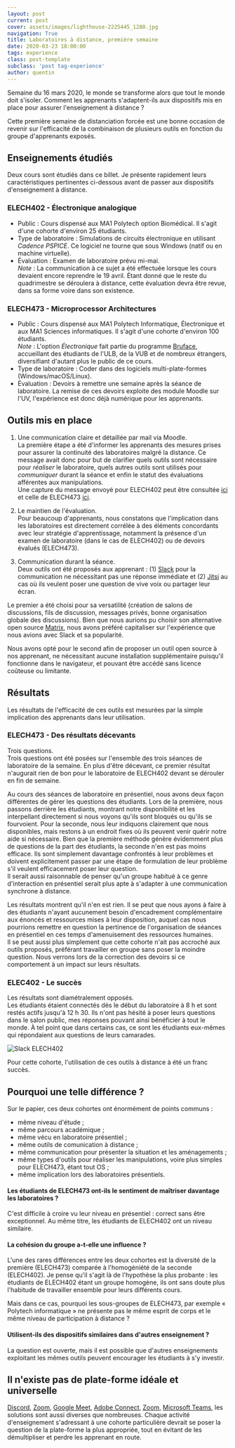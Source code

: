 ```yaml
---
layout: post
current: post
cover: assets/images/lighthouse-2225445_1280.jpg
navigation: True
title: Laboratoires à distance, première semaine
date: 2020-03-23 18:00:00
tags: experience
class: post-template
subclass: 'post tag-experience'
author: quentin
---
```


Semaine du 16 mars 2020, le monde se transforme alors que tout le monde doit s'isoler. Comment les apprenants s'adaptent-ils aux dispositifs mis en place pour assurer l'enseignement à distance ?

Cette première semaine de distanciation forcée est une bonne occasion de revenir sur l'efficacité de la combinaison de plusieurs outils en fonction du groupe d'apprenants exposés.

## Enseignements étudiés
Deux cours sont étudiés dans ce billet. Je présente rapidement leurs caractéristiques pertinentes ci-dessous avant de passer aux dispositifs d'enseignement à distance.

### ELECH402 - Électronique analogique
* Public : Cours dispensé aux MA1 Polytech option Biomédical. Il s'agit d'une cohorte d'environ 25 étudiants.
* Type de laboratoire : Simulations de circuits électronique en utilisant *Cadence PSPICE*. Ce logiciel ne tourne que sous Windows (natif ou en machine virtuelle).
* Évaluation : Examen de laboratoire prévu mi-mai.  
*Note* : La communication à ce sujet a été effectuée lorsque les cours devaient encore reprendre le 19 avril. Étant donné que le reste du quadrimestre se déroulera à distance, cette évaluation devra être revue, dans sa forme voire dans son existence.

### ELECH473 - Microprocessor Architectures
* Public : Cours dispensé aux MA1 Polytech Informatique, Électronique et aux MA1 Sciences informatiques. Il s'agit d'une cohorte d'environ 100 étudiants.  
*Note* : L'option *Électronique* fait partie du programme [Bruface](http://www.bruface.eu/), accueillant des étudiants de l'ULB, de la VUB et de nombreux étrangers, diversifiant d'autant plus le public de ce cours.
* Type de laboratoire : Coder dans des logiciels multi-plate-formes (Windows/macOS/Linux).
* Évaluation : Devoirs à remettre une semaine après la séance de laboratoire. La remise de ces devoirs exploite des module Moodle sur l'UV, l'expérience est donc déjà numérique pour les apprenants.

## Outils mis en place
1. Une communication claire et détaillée par mail via Moodle.  
La première étape a été d'informer les apprenants des mesures prises pour assurer la continuité des laboratoires malgré la distance.
Ce message avait donc pour but de clarifier quels outils sont nécessaire pour *réaliser* le laboratoire, quels autres outils sont utilisés pour *communiquer* durant la séance et enfin le statut des évaluations afférentes aux manipulations.  
Une capture du message envoyé pour ELECH402 peut être consultée [ici](assets/images/labo-distance/uv-h402.png) et celle de ELECH473 [ici](assets/images/labo-distance/uv-h473.png).


2. Le maintien de l'évaluation.  
Pour beaucoup d'apprenants, nous constatons que l'implication dans les laboratoires est directement corrélée à des éléments concordants avec leur stratégie d'apprentissage, notamment la présence d'un examen de laboratoire (dans le cas de ELECH402) ou de devoirs évalués (ELECH473).

3. Communication durant la séance.  
Deux outils ont été proposés aux apprenant : (1) [Slack](https://slack.com/) pour la communication ne nécessitant pas une réponse immédiate et (2) [Jitsi](https://jitsi.org/) au cas où ils veulent poser une question de vive voix ou partager leur écran.

Le premier a été choisi pour sa versatilité (création de salons de discussions, fils de discussion, messages privés, bonne organisation globale des discussions). Bien que nous aurions pu choisir son alternative open source [Matrix](https://matrix.org/), nous avons préféré capitaliser sur l'expérience que nous avions avec Slack et sa popularité.

Nous avons opté pour le second afin de proposer un outil open source à nos apprenant, ne nécessitant aucune installation supplémentaire puisqu'il fonctionne dans le navigateur, et pouvant être accédé sans licence coûteuse ou limitante.

## Résultats
Les résultats de l'efficacité de ces outils est mesurées par la simple implication des apprenants dans leur utilisation.

### ELECH473 - Des résultats décevants
Trois questions.  
Trois questions ont été posées sur l'ensemble des trois séances de laboratoire de la semaine. En plus d'être décevant, ce premier résultat n'augurait rien de bon pour le laboratoire de ELECH402 devant se dérouler en fin de semaine.

Au cours des séances de laboratoire en présentiel, nous avons deux façon différentes de gérer les questions des étudiants.
Lors de la première, nous passons derrière les étudiants, montrant notre disponibilité et les interpellant directement si nous voyons qu'ils sont bloqués ou qu'ils se fourvoient.
Pour la seconde, nous leur indiquons clairement que nous disponibles, mais restons à un endroit fixes où ils peuvent venir quérir notre aide si nécessaire.
Bien que la première méthode génère évidemment plus de questions de la part des étudiants, la seconde n'en est pas moins efficace. Ils sont simplement davantage confrontés à leur problèmes et doivent explicitement passer par une étape de formulation de leur problème s'il veulent efficacement poser leur question.  
Il serait aussi raisonnable de penser qu'un groupe habitué à ce genre d'interaction en présentiel serait plus apte à s'adapter à une communication synchrone à distance.

Les résultats montrent qu'il n'en est rien.
Il se peut que nous ayons à faire à des étudiants n'ayant aucunement besoin d'encadrement complémentaire aux énoncés et ressources mises à leur disposition, auquel cas nous pourrions remettre en question la pertinence de l'organisation de séances en présentiel en ces temps d'amenuisement des ressources humaines.  
Il se peut aussi plus simplement que cette cohorte n'ait pas accroché aux outils proposés, préférant travailler en groupe sans poser la moindre question.
Nous verrons lors de la correction des devoirs si ce comportement à un impact sur leurs résultats.

### ELEC402 - Le succès
Les résultats sont diamétralement opposés.  
Les étudiants étaient connectés dès le début du laboratoire à 8 h et sont restés actifs jusqu'à 12 h 30.
Ils n'ont pas hésité à poser leurs questions dans le salon public, mes réponses pouvant ainsi bénéficier à tout le monde.
À tel point que dans certains cas, ce sont les étudiants eux-mêmes qui répondaient aux questions de leurs camarades.

![Slack ELECH402](assets/images/labo-distance/slack-h402.png)

Pour cette cohorte, l'utilisation de ces outils à distance à été un franc succès.

## Pourquoi une telle différence ?
Sur le papier, ces deux cohortes ont énormément de points communs : 
* même niveau d'étude ; 
* même parcours académique ;
* même vécu en laboratoire présentiel ;
* même outils de comunication à distance ;
* même communication pour présenter la situation et les aménagements ;
* même types d'outils pour réaliser les manipulations, voire plus simples pour ELECH473, étant tout OS ;
* même implication lors des laboratoires présentiels.

#### Les étudiants de ELECH473 ont-ils le sentiment de maîtriser davantage les laboratoires ?
C'est difficile à croire vu leur niveau en présentiel : correct sans être exceptionnel.
Au même titre, les étudiants de ELECH402 ont un niveau similaire.

#### La cohésion du groupe a-t-elle une influence ?
L'une des rares différences entre les deux cohortes est la diversité de la première (ELECH473) comparée à l'homogéniété de la seconde (ELECH402).
Je pense qu'il s'agit là de l'hypothèse la plus probante : les étudiants de ELECH402 étant un groupe homogène, ils ont sans doute plus l'habitude de travailler ensemble pour leurs différents cours.

Mais dans ce cas, pourquoi les sous-groupes de ELECH473, par exemple « Polytech informatique » ne présente pas le même esprit de corps et le même niveau de participation à distance ?

#### Utilisent-ils des dispositifs similaires dans d'autres enseignement ?
La question est ouverte, mais il est possible que d'autres enseignements exploitant les mêmes outils peuvent encourager les étudiants à s'y investir.


## Il n'existe pas de plate-forme idéale et universelle

[Discord](https://discordapp.com/), [Zoom](https://zoom.us/), [Google Meet](https://meet.google.com/), [Adobe Connect](https://www.adobe.com/fr/products/adobeconnect.html), [Zoom](https://zoom.us/), [Microsoft Teams](https://products.office.com/fr-be/microsoft-teams/group-chat-software), les solutions sont aussi diverses que nombreuses.
Chaque activité d'enseignement s'adressant à une cohorte particulière devrait se poser la question de la plate-forme la plus appropriée, tout en évitant de les démultipliser et perdre les apprenant en route.
